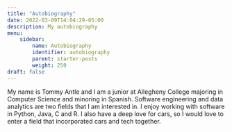```yaml
---
title: "Autobiography"
date: 2022-03-09T14:04:29-05:00
description: My autobiography
menu:
    sidebar:
        name: Autobiography
        identifier: autobiography
        parent: starter-posts
        weight: 250
draft: false
---
```


My name is Tommy Antle and I am a junior at Allegheny College majoring in Computer Science and minoring in Spanish. Software engineering and data analytics are two fields that I am interested in. I enjoy working with software in Python, Java, C and R. I also have a deep love for cars, so I would love to enter a field that incorporated cars and tech together.